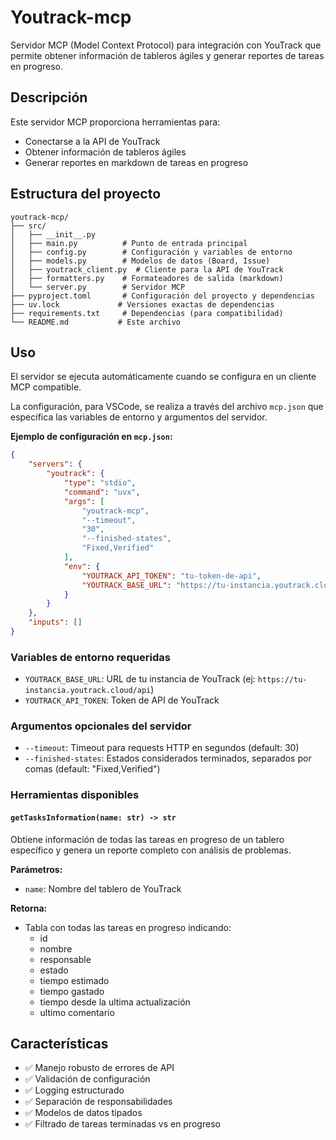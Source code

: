 # Youtrack-mcp

Servidor MCP (Model Context Protocol) para integración con YouTrack que permite obtener información de tableros ágiles y generar reportes de tareas en progreso.

## Descripción

Este servidor MCP proporciona herramientas para:
- Conectarse a la API de YouTrack
- Obtener información de tableros ágiles
- Generar reportes en markdown de tareas en progreso

## Estructura del proyecto

```
youtrack-mcp/
├── src/
│   ├── __init__.py
│   ├── main.py          # Punto de entrada principal  
│   ├── config.py        # Configuración y variables de entorno
│   ├── models.py        # Modelos de datos (Board, Issue)
│   ├── youtrack_client.py  # Cliente para la API de YouTrack
│   ├── formatters.py    # Formateadores de salida (markdown)
│   └── server.py        # Servidor MCP
├── pyproject.toml       # Configuración del proyecto y dependencias
├── uv.lock             # Versiones exactas de dependencias
├── requirements.txt     # Dependencias (para compatibilidad)
└── README.md           # Este archivo
```

## Uso

El servidor se ejecuta automáticamente cuando se configura en un cliente MCP compatible.

La configuración, para VSCode, se realiza a través del archivo `mcp.json` que especifica las variables de entorno y argumentos del servidor.

**Ejemplo de configuración en `mcp.json`:**

```json
{
    "servers": {
        "youtrack": {
            "type": "stdio",
            "command": "uvx",
            "args": [
                "youtrack-mcp",
                "--timeout",
                "30",
                "--finished-states",
                "Fixed,Verified"
            ],
            "env": {
                "YOUTRACK_API_TOKEN": "tu-token-de-api",
                "YOUTRACK_BASE_URL": "https://tu-instancia.youtrack.cloud/api"
            }
        }
    },
    "inputs": []
}
```

### Variables de entorno requeridas

- `YOUTRACK_BASE_URL`: URL de tu instancia de YouTrack (ej: `https://tu-instancia.youtrack.cloud/api`)
- `YOUTRACK_API_TOKEN`: Token de API de YouTrack

### Argumentos opcionales del servidor

- `--timeout`: Timeout para requests HTTP en segundos (default: 30)
- `--finished-states`: Estados considerados terminados, separados por comas (default: "Fixed,Verified")

### Herramientas disponibles

#### `getTasksInformation(name: str) -> str`

Obtiene información de todas las tareas en progreso de un tablero específico y genera un reporte completo con análisis de problemas.

**Parámetros:**
- `name`: Nombre del tablero de YouTrack

**Retorna:**
- Tabla con todas las tareas en progreso indicando:
    - id
    - nombre
    - responsable
    - estado
    - tiempo estimado
    - tiempo gastado
    - tiempo desde la ultima actualización
    - ultimo comentario

## Características

- ✅ Manejo robusto de errores de API
- ✅ Validación de configuración
- ✅ Logging estructurado
- ✅ Separación de responsabilidades
- ✅ Modelos de datos tipados
- ✅ Filtrado de tareas terminadas vs en progreso